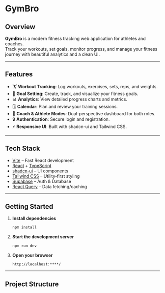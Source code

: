 # GymBro

## Overview

**GymBro** is a modern fitness tracking web application for athletes and coaches.  
Track your workouts, set goals, monitor progress, and manage your fitness journey with beautiful analytics and a clean UI.

---

## Features

- 🏋️ **Workout Tracking**: Log workouts, exercises, sets, reps, and weights.
- 🎯 **Goal Setting**: Create, track, and visualize your fitness goals.
- 📊 **Analytics**: View detailed progress charts and metrics.
- 🗓️ **Calendar**: Plan and review your training sessions.
- 👥 **Coach & Athlete Modes**: Dual-perspective dashboard for both roles.
- 🔒 **Authentication**: Secure login and registration.
- ⚡ **Responsive UI**: Built with shadcn-ui and Tailwind CSS.

---

## Tech Stack

- [Vite](https://vitejs.dev/) – Fast React development
- [React](https://react.dev/) + [TypeScript](https://www.typescriptlang.org/)
- [shadcn-ui](https://ui.shadcn.com/) – UI components
- [Tailwind CSS](https://tailwindcss.com/) – Utility-first styling
- [Supabase](https://supabase.com/) – Auth & Database
- [React Query](https://tanstack.com/query/latest) – Data fetching/caching

---

## Getting Started

1. **Install dependencies**
   ```bash
   npm install
   ```

2. **Start the development server**
   ```bash
   npm run dev
   ```

3. **Open your browser**
   ```
   http://localhost:****/
   ```

---

## Project Structure
